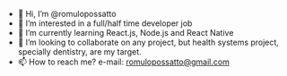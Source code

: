 - 👋 Hi, I’m @romulopossatto
- 👀 I’m interested in a full/half time developer job
- 🌱 I’m currently learning React.js, Node.js and React Native
- 💞️ I’m looking to collaborate on any project, but health systems project, specially dentistry, are my target.
- 📫 How to reach me? e-mail: romulopossatto@gmail.com

<!---
romulopossatto/romulopossatto is a ✨ special ✨ repository because its `README.md` (this file) appears on your GitHub profile.
You can click the Preview link to take a look at your changes.
--->
